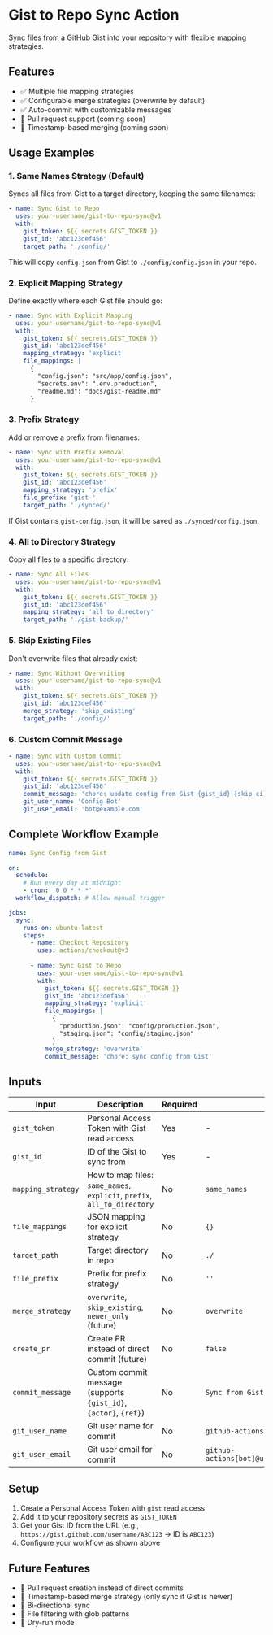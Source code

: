 # Gist to Repo Sync Action

Sync files from a GitHub Gist into your repository with flexible mapping strategies.

## Features

- ✅ Multiple file mapping strategies
- ✅ Configurable merge strategies (overwrite by default)
- ✅ Auto-commit with customizable messages
- 🚧 Pull request support (coming soon)
- 🚧 Timestamp-based merging (coming soon)

## Usage Examples

### 1. Same Names Strategy (Default)

Syncs all files from Gist to a target directory, keeping the same filenames:

```yaml
- name: Sync Gist to Repo
  uses: your-username/gist-to-repo-sync@v1
  with:
    gist_token: ${{ secrets.GIST_TOKEN }}
    gist_id: 'abc123def456'
    target_path: './config/'
```

This will copy `config.json` from Gist to `./config/config.json` in your repo.

### 2. Explicit Mapping Strategy

Define exactly where each Gist file should go:

```yaml
- name: Sync with Explicit Mapping
  uses: your-username/gist-to-repo-sync@v1
  with:
    gist_token: ${{ secrets.GIST_TOKEN }}
    gist_id: 'abc123def456'
    mapping_strategy: 'explicit'
    file_mappings: |
      {
        "config.json": "src/app/config.json",
        "secrets.env": ".env.production",
        "readme.md": "docs/gist-readme.md"
      }
```

### 3. Prefix Strategy

Add or remove a prefix from filenames:

```yaml
- name: Sync with Prefix Removal
  uses: your-username/gist-to-repo-sync@v1
  with:
    gist_token: ${{ secrets.GIST_TOKEN }}
    gist_id: 'abc123def456'
    mapping_strategy: 'prefix'
    file_prefix: 'gist-'
    target_path: './synced/'
```

If Gist contains `gist-config.json`, it will be saved as `./synced/config.json`.

### 4. All to Directory Strategy

Copy all files to a specific directory:

```yaml
- name: Sync All Files
  uses: your-username/gist-to-repo-sync@v1
  with:
    gist_token: ${{ secrets.GIST_TOKEN }}
    gist_id: 'abc123def456'
    mapping_strategy: 'all_to_directory'
    target_path: './gist-backup/'
```

### 5. Skip Existing Files

Don't overwrite files that already exist:

```yaml
- name: Sync Without Overwriting
  uses: your-username/gist-to-repo-sync@v1
  with:
    gist_token: ${{ secrets.GIST_TOKEN }}
    gist_id: 'abc123def456'
    merge_strategy: 'skip_existing'
    target_path: './config/'
```

### 6. Custom Commit Message

```yaml
- name: Sync with Custom Commit
  uses: your-username/gist-to-repo-sync@v1
  with:
    gist_token: ${{ secrets.GIST_TOKEN }}
    gist_id: 'abc123def456'
    commit_message: 'chore: update config from Gist {gist_id} [skip ci]'
    git_user_name: 'Config Bot'
    git_user_email: 'bot@example.com'
```

## Complete Workflow Example

```yaml
name: Sync Config from Gist

on:
  schedule:
    # Run every day at midnight
    - cron: '0 0 * * *'
  workflow_dispatch: # Allow manual trigger

jobs:
  sync:
    runs-on: ubuntu-latest
    steps:
      - name: Checkout Repository
        uses: actions/checkout@v3
        
      - name: Sync Gist to Repo
        uses: your-username/gist-to-repo-sync@v1
        with:
          gist_token: ${{ secrets.GIST_TOKEN }}
          gist_id: 'abc123def456'
          mapping_strategy: 'explicit'
          file_mappings: |
            {
              "production.json": "config/production.json",
              "staging.json": "config/staging.json"
            }
          merge_strategy: 'overwrite'
          commit_message: 'chore: sync config from Gist'
```

## Inputs

| Input | Description | Required | Default |
|-------|-------------|----------|---------|
| `gist_token` | Personal Access Token with Gist read access | Yes | - |
| `gist_id` | ID of the Gist to sync from | Yes | - |
| `mapping_strategy` | How to map files: `same_names`, `explicit`, `prefix`, `all_to_directory` | No | `same_names` |
| `file_mappings` | JSON mapping for explicit strategy | No | `{}` |
| `target_path` | Target directory in repo | No | `./` |
| `file_prefix` | Prefix for prefix strategy | No | `''` |
| `merge_strategy` | `overwrite`, `skip_existing`, `newer_only` (future) | No | `overwrite` |
| `create_pr` | Create PR instead of direct commit (future) | No | `false` |
| `commit_message` | Custom commit message (supports `{gist_id}`, `{actor}`, `{ref}`) | No | `Sync from Gist {gist_id}` |
| `git_user_name` | Git user name for commit | No | `github-actions[bot]` |
| `git_user_email` | Git user email for commit | No | `github-actions[bot]@users.noreply.github.com` |

## Setup

1. Create a Personal Access Token with `gist` read access
2. Add it to your repository secrets as `GIST_TOKEN`
3. Get your Gist ID from the URL (e.g., `https://gist.github.com/username/ABC123` → ID is `ABC123`)
4. Configure your workflow as shown above

## Future Features

- 🚧 Pull request creation instead of direct commits
- 🚧 Timestamp-based merge strategy (only sync if Gist is newer)
- 🚧 Bi-directional sync
- 🚧 File filtering with glob patterns
- 🚧 Dry-run mode